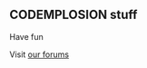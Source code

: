 CODEMPLOSION stuff
---------
Have fun

Visit [our forums][forumlink]









[forumlink]: http://codemplosion.co.uk/